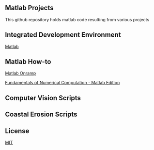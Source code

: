 ## Matlab Projects

This github repository holds matlab code resulting from various projects

## Integrated Development Environment

[Matlab](https://www.mathworks.com/products/matlab.html)

## Matlab How-to

[Matlab Onramp](https://www.mathworks.com/learn/tutorials/matlab-onramp.html)

[Fundamentals of Numerical Computation - Matlab Edition](https://tobydriscoll.net/project/fnc/)

## Computer Vision Scripts

## Coastal Erosion Scripts

## License
[MIT](https://choosealicense.com/licenses/mit/)
